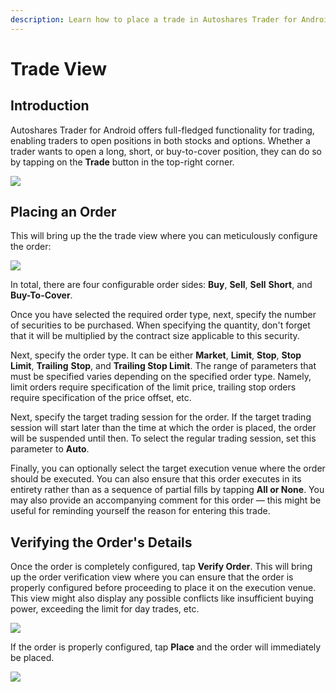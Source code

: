 ```yaml
---
description: Learn how to place a trade in Autoshares Trader for Android
---
```


# Trade View

## Introduction

Autoshares Trader for Android offers full-fledged functionality for trading, enabling traders to open positions in both stocks and options. Whether a trader wants to open a long, short, or buy-to-cover position, they can do so by tapping on the **Trade** button in the top-right corner.

![](../../../.gitbook/assets/screenshot_2020-04-28-21-48-23-139_com.etnasoft.etnamobile.android%20%281%29.jpg)

## Placing an Order

This will bring up the the trade view where you can meticulously configure the order:

![](../../../.gitbook/assets/screenshot_2020-04-28-21-50-34-885_com.etnasoft.etnamobile.android.jpg)

In total, there are four configurable order sides: **Buy**, **Sell**, **Sell** **Short**, and **Buy-To-Cover**.

Once you have selected the required order type, next, specify the number of securities to be purchased. When specifying the quantity, don't forget that it will be multiplied by the contract size applicable to this security.

Next, specify the order type. It can be either **Market**, **Limit**, **Stop**, **Stop Limit**, **Trailing** **Stop**, and **Trailing Stop Limit**. The range of parameters that must be specified varies depending on the specified order type. Namely, limit orders require specification of the limit price, trailing stop orders require specification of the price offset, etc.

Next, specify the target trading session for the order. If the target trading session will start later than the time at which the order is placed, the order will be suspended until then. To select the regular trading session, set this parameter to **Auto**.

Finally, you can optionally select the target execution venue where the order should be executed. You can also ensure that this order executes in its entirety rather than as a sequence of partial fills by tapping **All or None**. You may also provide an accompanying comment for this order — this might be useful for reminding yourself the reason for entering this trade.

## Verifying the Order's Details

Once the order is completely configured, tap **Verify Order**. This will bring up the order verification view where you can ensure that the order is properly configured before proceeding to place it on the execution venue. This view might also display any possible conflicts like insufficient buying power, exceeding the limit for day trades, etc.

![](../../../.gitbook/assets/screenshot_2020-04-28-21-56-34-344_com.etnasoft.etnamobile.android.jpg)

If the order is properly configured, tap **Place** and the order will immediately be placed.

![](../../../.gitbook/assets/screenshot_2020-04-28-21-56-39-013_com.etnasoft.etnamobile.android.jpg)

